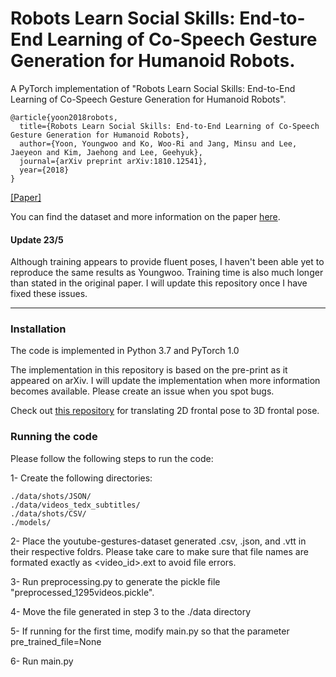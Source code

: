 # Robots Learn Social Skills: End-to-End Learning of Co-Speech Gesture Generation for Humanoid Robots.
A PyTorch implementation of "Robots Learn Social Skills: End-to-End Learning of Co-Speech Gesture Generation for Humanoid Robots". 

    @article{yoon2018robots,
      title={Robots Learn Social Skills: End-to-End Learning of Co-Speech Gesture Generation for Humanoid Robots},
      author={Yoon, Youngwoo and Ko, Woo-Ri and Jang, Minsu and Lee, Jaeyeon and Kim, Jaehong and Lee, Geehyuk},
      journal={arXiv preprint arXiv:1810.12541},
      year={2018}
    }
[[Paper]](https://arxiv.org/pdf/1810.12541.pdf)

You can find the dataset and more information on the paper [here](https://sites.google.com/view/youngwoo-yoon/projects/co-speech-gesture-generation).

#### Update 23/5
Although training appears to provide fluent poses, I haven't been able yet to reproduce the same results as Youngwoo. Training time is also much longer than stated in the original paper. I will update this repository once I have fixed these issues.

----
### Installation
The code is implemented in Python 3.7 and PyTorch 1.0

The implementation in this repository is based on the pre-print as it appeared on arXiv. I will update the implementation when more information becomes available. Please create an issue when you spot bugs. 

Check out [this repository](https://github.com/pieterwolfert/2d_to_3d_human_pose_converter) for translating 2D frontal pose to 3D frontal pose.

### Running the code

Please follow the following steps to run the code:

1- Create the following directories:

	./data/shots/JSON/
	./data/videos_tedx_subtitles/
	./data/shots/CSV/
	./models/

2- Place the youtube-gestures-dataset generated .csv, .json, and .vtt in their respective foldrs. Please take care to make sure that file names are formated exactly as <video_id>.ext to avoid file errors.

3- Run preprocessing.py to generate the pickle file "preprocessed_1295videos.pickle".

4- Move the file generated in step 3 to the ./data directory

5- If running for the first time, modify main.py so that the parameter pre_trained_file=None

6- Run main.py
